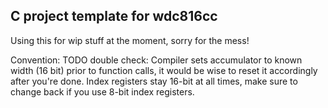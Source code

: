 ## C project template for wdc816cc ##

Using this for wip stuff at the moment, sorry for the mess!

Convention:
    TODO double check: Compiler sets accumulator to known width (16 bit) prior to function calls, it would be wise to reset it accordingly after you're done.
	Index registers stay 16-bit at all times, make sure to change back if you use 8-bit index registers.
	
